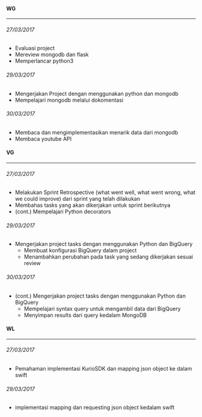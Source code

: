 #### WG
---

###### 27/03/2017
* Evaluasi project
* Mereview mongodb dan flask
* Memperlancar python3

###### 29/03/2017
* Mengerjakan Project dengan menggunakan python dan mongodb
* Mempelajari mongodb melalui dokomentasi

###### 30/03/2017
* Membaca dan mengimplementasikan menarik data dari mongodb
* Membaca youtube API

#### VG
---

###### 27/03/2017
* Melakukan Sprint Retrospective (what went well, what went wrong, what we could improve) dari sprint yang telah dilakukan
* Membahas tasks yang akan dikerjakan untuk sprint berikutnya
* (cont.) Mempelajari Python decorators

###### 29/03/2017
* Mengerjakan project tasks dengan menggunakan Python dan BigQuery
    * Membuat konfigurasi BigQuery dalam project
    * Menambahkan perubahan pada task yang sedang dikerjakan sesuai review

###### 30/03/2017
* (cont.) Mengerjakan project tasks dengan menggunakan Python dan BigQuery
    * Mempelajari syntax query untuk mengambil data dari BigQuery
    * Menyimpan results dari query kedalam MongoDB

#### WL
---

###### 27/03/2017
 * Pemahaman implementasi KurioSDK dan mapping json object ke dalam swift

###### 29/03/2017
 * implementasi mapping dan requesting json object kedalam swift
